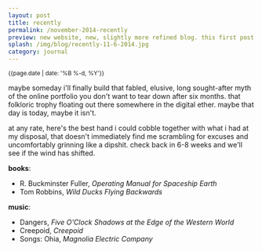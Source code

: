 ```yaml
---
layout: post
title: recently
permalink: /november-2014-recently
preview: new website, new, slightly more refined blog. this first post is a brief inventory of my life's recent happenings.	
splash: /img/blog/recently-11-6-2014.jpg
category: journal
---
```


<small>{{page.date | date: '%B %-d, %Y'}}</small>

maybe someday i'll finally build that fabled, elusive, long sought-after myth of the online portfolio you don't want to tear down after six months. that folkloric trophy floating out there somewhere in the digital ether. maybe that day is today, maybe it isn't.

at any rate, here's the best hand i could cobble together with what i had at my disposal, that doesn't immediately find me scrambling for excuses and uncomfortably grinning like a dipshit. check back in 6-8 weeks and we'll see if the wind has shifted.



__books__:

 - R. Buckminster Fuller, _Operating Manual for Spaceship Earth_
 - Tom Robbins, _Wild Ducks Flying Backwards_

__music__:

 - Dangers, _Five O'Clock Shadows at the Edge of the Western World_
 - Creepoid, _Creepoid_
 - Songs: Ohia, _Magnolia Electric Company_